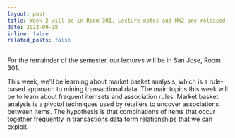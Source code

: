 ```yaml
---
layout: post
title: Week 2 will be in Room 301. Lecture notes and HW2 are released.
date: 2023-09-18
inline: false
related_posts: false
---
```


For the remainder of the semester, our lectures will be in San Jose, Room 301. 

This week, we'll be learning about market basket analysis, which is a rule-based approach to mining transactional data. The main topics this week will be to learn about frequent itemsets and association rules. Market basket analysis is a pivotol techniques used by retailers to uncover associations between items. The hypothesis is that combinations of items that occur together frequently in transactions data form relationships that we can exploit.


